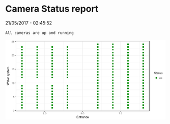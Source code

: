 Camera Status report
================
21/05/2017 - 02:45:52

    All cameras are up and running

![](camreport_files/figure-markdown_github/unnamed-chunk-2-1.png)
